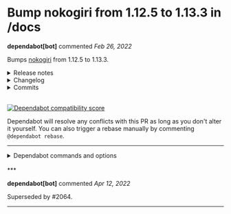 # Bump nokogiri from 1.12.5 to 1.13.3 in /docs

**dependabot[bot]** commented *Feb 26, 2022*

Bumps [nokogiri](https://github.com/sparklemotion/nokogiri) from 1.12.5 to 1.13.3.
<details>
<summary>Release notes</summary>
<p><em>Sourced from <a href="https://github.com/sparklemotion/nokogiri/releases">nokogiri's releases</a>.</em></p>
<blockquote>
<h2>1.13.3 / 2022-02-21</h2>
<h3>Fixed</h3>
<ul>
<li>[CRuby] Revert a HTML4 parser bug in libxml 2.9.13 (introduced in Nokogiri v1.13.2). The bug causes libxml2's HTML4 parser to fail to recover when encountering a bare <code>&lt;</code> character in some contexts. This version of Nokogiri restores the earlier behavior, which is to recover from the parse error and treat the <code>&lt;</code> as normal character data (which will be serialized as <code>&amp;lt;</code> in a text node). The bug (and the fix) is only relevant when the <code>RECOVER</code> parse option is set, as it is by default. [<a href="https://github-redirect.dependabot.com/sparklemotion/nokogiri/issues/2461">#2461</a>]</li>
</ul>
<hr />
<p>SHA256 checksums:</p>
<pre><code>025a4e333f6f903072a919f5f75b03a8f70e4969dab4280375b73f9d8ff8d2c0  nokogiri-1.13.3-aarch64-linux.gem
b9cb59c6a6da8cf4dbee5dbb569c7cc95a6741392e69053544e0f40b15ab9ad5  nokogiri-1.13.3-arm64-darwin.gem
e55d18cee64c19d51d35ad80634e465dbcdd46ac4233cb42c1e410307244ebae  nokogiri-1.13.3-java.gem
53e2d68116cd00a873406b8bdb90c78a6f10e00df7ddf917a639ac137719b67b  nokogiri-1.13.3-x64-mingw-ucrt.gem
b5f39ebb662a1be7d1c61f8f0a2a683f1bb11690a6f00a99a1aa23a071f80145  nokogiri-1.13.3-x64-mingw32.gem
7c0de5863aace4bbbc73c4766cf084d1f0b7a495591e46d1666200cede404432  nokogiri-1.13.3-x86-linux.gem
675cc3e7d7cca0d6790047a062cd3aa3eab59e3cb9b19374c34f98bade588c66  nokogiri-1.13.3-x86-mingw32.gem
f445596a5a76941a9d1980747535ab50d3399d1b46c32989bc26b7dd988ee498  nokogiri-1.13.3-x86_64-darwin.gem
3f6340661c2a283b337d227ea224f859623775b2f5c09a6bf197b786563958df  nokogiri-1.13.3-x86_64-linux.gem
bf1b1bceff910abb0b7ad825535951101a0361b859c2ad1be155c010081ecbdc  nokogiri-1.13.3.gem
</code></pre>
<h2>1.13.2 / 2022-02-21</h2>
<h3>Security</h3>
<ul>
<li>[CRuby] Vendored libxml2 is updated from 2.9.12 to 2.9.13. This update addresses <a href="https://nvd.nist.gov/vuln/detail/CVE-2022-23308">CVE-2022-23308</a>.</li>
<li>[CRuby] Vendored libxslt is updated from 1.1.34 to 1.1.35. This update addresses <a href="https://nvd.nist.gov/vuln/detail/CVE-2021-30560">CVE-2021-30560</a>.</li>
</ul>
<p>Please see <a href="https://github.com/sparklemotion/nokogiri/security/advisories/GHSA-fq42-c5rg-92c2">GHSA-fq42-c5rg-92c2</a> for more information about these CVEs.</p>
<h3>Dependencies</h3>
<ul>
<li>[CRuby] Vendored libxml2 is updated from 2.9.12 to 2.9.13. Full changelog is available at <a href="https://download.gnome.org/sources/libxml2/2.9/libxml2-2.9.13.news">https://download.gnome.org/sources/libxml2/2.9/libxml2-2.9.13.news</a></li>
<li>[CRuby] Vendored libxslt is updated from 1.1.34 to 1.1.35. Full changelog is available at <a href="https://download.gnome.org/sources/libxslt/1.1/libxslt-1.1.35.news">https://download.gnome.org/sources/libxslt/1.1/libxslt-1.1.35.news</a></li>
</ul>
<hr />
<p>SHA256 checksums:</p>
<pre><code>63469a9bb56a21c62fbaea58d15f54f8f167ff6fde51c5c2262072f939926fdd  nokogiri-1.13.2-aarch64-linux.gem
2986617f982f645c06f22515b721e6d2613dd69493e5c41ddd03c4830c3b3065  nokogiri-1.13.2-arm64-darwin.gem
aca1d66206740b29d0d586b1d049116adcb31e6cdd7c4dd3a96eb77da215a0c4  nokogiri-1.13.2-java.gem
b9e4eea1a200d9a927a5bc7d662c427e128779cba0098ea49ddbdb3ffc3ddaec  nokogiri-1.13.2-x64-mingw-ucrt.gem
48d5493fec495867c5516a908a068c1387a1d17c5aeca6a1c98c089d9d9fdcf8  nokogiri-1.13.2-x64-mingw32.gem
62034d7aaaa83fbfcb8876273cc5551489396841a66230d3200b67919ef76cf9  nokogiri-1.13.2-x86-linux.gem
e07237b82394017c2bfec73c637317ee7dbfb56e92546151666abec551e46d1d  nokogiri-1.13.2-x86-mingw32.gem
&lt;/tr&gt;&lt;/table&gt; 
</code></pre>
</blockquote>
<p>... (truncated)</p>
</details>
<details>
<summary>Changelog</summary>
<p><em>Sourced from <a href="https://github.com/sparklemotion/nokogiri/blob/main/CHANGELOG.md">nokogiri's changelog</a>.</em></p>
<blockquote>
<h2>1.13.3 / 2022-02-21</h2>
<h3>Fixed</h3>
<ul>
<li>[CRuby] Revert a HTML4 parser bug in libxml 2.9.13 (introduced in Nokogiri v1.13.2). The bug causes libxml2's HTML4 parser to fail to recover when encountering a bare <code>&lt;</code> character in some contexts. This version of Nokogiri restores the earlier behavior, which is to recover from the parse error and treat the <code>&lt;</code> as normal character data (which will be serialized as <code>&amp;lt;</code> in a text node). The bug (and the fix) is only relevant when the <code>RECOVER</code> parse option is set, as it is by default. [<a href="https://github-redirect.dependabot.com/sparklemotion/nokogiri/issues/2461">#2461</a>]</li>
</ul>
<h2>1.13.2 / 2022-02-21</h2>
<h3>Security</h3>
<ul>
<li>[CRuby] Vendored libxml2 is updated from 2.9.12 to 2.9.13. This update addresses <a href="https://nvd.nist.gov/vuln/detail/CVE-2022-23308">CVE-2022-23308</a>.</li>
<li>[CRuby] Vendored libxslt is updated from 1.1.34 to 1.1.35. This update addresses <a href="https://nvd.nist.gov/vuln/detail/CVE-2021-30560">CVE-2021-30560</a>.</li>
</ul>
<p>Please see <a href="https://github.com/sparklemotion/nokogiri/security/advisories/GHSA-fq42-c5rg-92c2">GHSA-fq42-c5rg-92c2</a> for more information about these CVEs.</p>
<h3>Dependencies</h3>
<ul>
<li>[CRuby] Vendored libxml2 is updated from 2.9.12 to 2.9.13. Full changelog is available at <a href="https://download.gnome.org/sources/libxml2/2.9/libxml2-2.9.13.news">https://download.gnome.org/sources/libxml2/2.9/libxml2-2.9.13.news</a></li>
<li>[CRuby] Vendored libxslt is updated from 1.1.34 to 1.1.35. Full changelog is available at <a href="https://download.gnome.org/sources/libxslt/1.1/libxslt-1.1.35.news">https://download.gnome.org/sources/libxslt/1.1/libxslt-1.1.35.news</a></li>
</ul>
<h2>1.13.1 / 2022-01-13</h2>
<h3>Fixed</h3>
<ul>
<li>Fix <code>Nokogiri::XSLT.quote_params</code> regression in v1.13.0 that raised an exception when non-string stylesheet parameters were passed. Non-string parameters (e.g., integers and symbols) are now explicitly supported and both keys and values will be stringified with <code>#to_s</code>. [<a href="https://github-redirect.dependabot.com/sparklemotion/nokogiri/issues/2418">#2418</a>]</li>
<li>Fix CSS selector query regression in v1.13.0 that raised an <code>Nokogiri::XML::XPath::SyntaxError</code> when parsing XPath attributes mixed into the CSS query. Although this mash-up of XPath and CSS syntax previously worked unintentionally, it is now an officially supported feature and is documented as such. [<a href="https://github-redirect.dependabot.com/sparklemotion/nokogiri/issues/2419">#2419</a>]</li>
</ul>
<h2>1.13.0 / 2022-01-06</h2>
<h3>Notes</h3>
<h4>Ruby</h4>
<p>This release introduces native gem support for Ruby 3.1. Please note that Windows users should use the <code>x64-mingw-ucrt</code> platform gem for Ruby 3.1, and <code>x64-mingw32</code> for Ruby 2.6–3.0 (see <a href="https://rubyinstaller.org/2021/12/31/rubyinstaller-3.1.0-1-released.html">RubyInstaller 3.1.0 release notes</a>).</p>
<p>This release ends support for:</p>
<ul>
<li>Ruby 2.5, for which <a href="https://www.ruby-lang.org/en/downloads/branches/">official support ended 2021-03-31</a>.</li>
<li>JRuby 9.2, which is a Ruby 2.5-compatible release.</li>
</ul>
<h4>Faster, more reliable installation: Native Gem for ARM64 Linux</h4>
<p>This version of Nokogiri ships experimental native gem support for the <code>aarch64-linux</code> platform, which should support AWS Graviton and other ARM Linux platforms. We don't yet have CI running for this platform, and so we're interested in hearing back from y'all whether this is working, and what problems you're seeing. Please send us feedback here: <a href="https://github.com/sparklemotion/nokogiri/discussions/2359">Feedback: Have you used the <code>aarch64-linux</code> native gem?</a></p>
<!-- raw HTML omitted -->
</blockquote>
<p>... (truncated)</p>
</details>
<details>
<summary>Commits</summary>
<ul>
<li><a href="https://github.com/sparklemotion/nokogiri/commit/7d74cedf275b684d8abd0c2ee281ff6a8adde8ef"><code>7d74ced</code></a> version bump to v1.13.3</li>
<li><a href="https://github.com/sparklemotion/nokogiri/commit/5970fd95c8305368da8a898490c97b36ea5fa6ba"><code>5970fd9</code></a> fix: revert libxml2 regression with HTML4 recovery</li>
<li><a href="https://github.com/sparklemotion/nokogiri/commit/49b86631b7e84ec29b4b445f5a2f22fbcbf258b0"><code>49b8663</code></a> version bump to v1.13.2</li>
<li><a href="https://github.com/sparklemotion/nokogiri/commit/472913378794b8cae21751b0777205e7c0606a95"><code>4729133</code></a> Merge pull request <a href="https://github-redirect.dependabot.com/sparklemotion/nokogiri/issues/2457">#2457</a> from sparklemotion/flavorjones-libxml-2.9.13-v1.13.x</li>
<li><a href="https://github.com/sparklemotion/nokogiri/commit/379f757ef529feae0fafba2ae2c145c050d8a4fc"><code>379f757</code></a> dev(package): work around gnome mirrors with expired certs</li>
<li><a href="https://github.com/sparklemotion/nokogiri/commit/95cf66ca9ff0fc5b85b6c74730b102afb50331c6"><code>95cf66c</code></a> dep: upgrade libxml2 2.9.12 → 2.9.13</li>
<li><a href="https://github.com/sparklemotion/nokogiri/commit/d37dd02ea59d9dacf09063860007a205ef2eb82e"><code>d37dd02</code></a> dep: upgrade libxslt 1.1.34 → 1.1.35</li>
<li><a href="https://github.com/sparklemotion/nokogiri/commit/59a93986ec208387e8a9bda94dbf4f89abc1c20d"><code>59a9398</code></a> dep: upgrade mini_portile 2.7 to 2.8</li>
<li><a href="https://github.com/sparklemotion/nokogiri/commit/e8854632856b6641bc5439395ee8d7a3ad6b1a5c"><code>e885463</code></a> dev(package): handle either .tar.gz or .tar.xz archive names</li>
<li><a href="https://github.com/sparklemotion/nokogiri/commit/7957c7b00936e282fbc93919647a3fb2502a4388"><code>7957c7b</code></a> style: rubocop</li>
<li>Additional commits viewable in <a href="https://github.com/sparklemotion/nokogiri/compare/v1.12.5...v1.13.3">compare view</a></li>
</ul>
</details>
<br />


[![Dependabot compatibility score](https://dependabot-badges.githubapp.com/badges/compatibility_score?dependency-name=nokogiri&package-manager=bundler&previous-version=1.12.5&new-version=1.13.3)](https://docs.github.com/en/github/managing-security-vulnerabilities/about-dependabot-security-updates#about-compatibility-scores)

Dependabot will resolve any conflicts with this PR as long as you don't alter it yourself. You can also trigger a rebase manually by commenting `@dependabot rebase`.

[//]: # (dependabot-automerge-start)
[//]: # (dependabot-automerge-end)

---

<details>
<summary>Dependabot commands and options</summary>
<br />

You can trigger Dependabot actions by commenting on this PR:
- `@dependabot rebase` will rebase this PR
- `@dependabot recreate` will recreate this PR, overwriting any edits that have been made to it
- `@dependabot merge` will merge this PR after your CI passes on it
- `@dependabot squash and merge` will squash and merge this PR after your CI passes on it
- `@dependabot cancel merge` will cancel a previously requested merge and block automerging
- `@dependabot reopen` will reopen this PR if it is closed
- `@dependabot close` will close this PR and stop Dependabot recreating it. You can achieve the same result by closing it manually
- `@dependabot ignore this major version` will close this PR and stop Dependabot creating any more for this major version (unless you reopen the PR or upgrade to it yourself)
- `@dependabot ignore this minor version` will close this PR and stop Dependabot creating any more for this minor version (unless you reopen the PR or upgrade to it yourself)
- `@dependabot ignore this dependency` will close this PR and stop Dependabot creating any more for this dependency (unless you reopen the PR or upgrade to it yourself)
- `@dependabot use these labels` will set the current labels as the default for future PRs for this repo and language
- `@dependabot use these reviewers` will set the current reviewers as the default for future PRs for this repo and language
- `@dependabot use these assignees` will set the current assignees as the default for future PRs for this repo and language
- `@dependabot use this milestone` will set the current milestone as the default for future PRs for this repo and language

You can disable automated security fix PRs for this repo from the [Security Alerts page](https://github.com/gruntwork-io/terragrunt/network/alerts).

</details>
<br />
***


**dependabot[bot]** commented *Apr 12, 2022*

Superseded by #2064.
***

